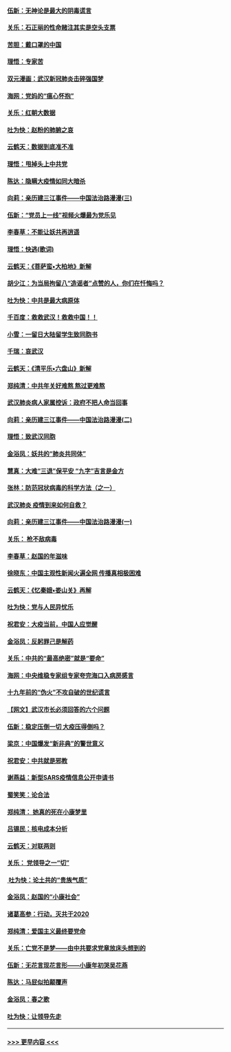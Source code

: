 #### [伍新：无神论是最大的阴毒谎言](../pages/nsc993/n11846129.md?t=02061931) 
#### [关乐：石正丽的性命赌注其实是空头支票](../pages/nsc993/n11846109.md?t=02061931) 
#### [苦胆：戴口罩的中国](../pages/nsc993/n11845576.md?t=02061931) 
#### [理悟：专家苦](../pages/nsc993/n11845564.md?t=02061931) 
#### [双元漫画：武汉新冠肺炎击碎强国梦](../pages/nsc993/n11843320.md?t=02061931) 
#### [海网：党妈的“瘟心怀抱”](../pages/nsc993/n11840740.md?t=02061931) 
#### [关乐：红朝大数据](../pages/nsc993/n11840675.md?t=02061931) 
#### [吐为快：赵粉的肺腑之哀](../pages/nsc993/n11840618.md?t=02061931) 
#### [云鹤天：数据到底准不准](../pages/nsc993/n11840325.md?t=02061931) 
#### [理悟：甩掉头上中共党](../pages/nsc993/n11838826.md?t=02061931) 
#### [陈达：隐瞒大疫情如同大暗杀](../pages/nsc993/n11838771.md?t=02061931) 
#### [向莉：亲历建三江事件——中国法治路漫漫(三)](../pages/nsc993/n11831825.md?t=02061931) 
#### [伍新：“党员上一线”视频火爆最为党乐见](../pages/nsc993/n11838200.md?t=02061931) 
#### [李春草：不能让妖共再逍遥](../pages/nsc993/n11838102.md?t=02061931) 
#### [理悟：快逃(歌词)](../pages/nsc993/n11838083.md?t=02061931) 
#### [云鹤天：《菩萨蛮▪大柏地》新解](../pages/nsc993/n11838059.md?t=02061931) 
#### [胡少江：为当局拘留八“造谣者”点赞的人，你们在忏悔吗？](../pages/nsc993/n11836801.md?t=02061931) 
#### [吐为快：中共是最大病原体](../pages/nsc993/n11836748.md?t=02061931) 
#### [千百度：救救武汉！救救中国！！](../pages/nsc993/n11836145.md?t=02061931) 
#### [小雪：一留日大陆留学生致同胞书](../pages/nsc993/n11834624.md?t=02061931) 
#### [千瑞：哀武汉](../pages/nsc993/n11833647.md?t=02061931) 
#### [云鹤天：《清平乐▪六盘山》新解](../pages/nsc993/n11833611.md?t=02061931) 
#### [郑纯清：中共年关好难熬 熬过更难熬](../pages/nsc993/n11833489.md?t=02061931) 
#### [武汉肺炎病人家属控诉：政府不把人命当回事](../pages/nsc993/n11833205.md?t=02061931) 
#### [向莉：亲历建三江事件——中国法治路漫漫(二)](../pages/nsc993/n11829102.md?t=02061931) 
#### [理悟：致武汉同胞](../pages/nsc993/n11831522.md?t=02061931) 
#### [金浴凤：妖共的“肺炎共同体”](../pages/nsc993/n11829448.md?t=02061931) 
#### [慧真：大难“三退”保平安 “九字”吉言是金方](../pages/nsc993/n11829501.md?t=02061931) 
#### [张林：防范冠状病毒的科学方法（之一）](../pages/nsc993/n11828618.md?t=02061931) 
#### [武汉肺炎 疫情到来如何自救？](../pages/nsc993/n11827632.md?t=02061931) 
#### [向莉：亲历建三江事件——中国法治路漫漫(一)](../pages/nsc993/n11827190.md?t=02061931) 
#### [关乐： 枪不敌病毒](../pages/nsc993/n11826746.md?t=02061931) 
#### [李春草：赵国的年滋味](../pages/nsc993/n11826321.md?t=02061931) 
#### [徐晓东：中国主观性新闻火遍全网 传播真相极困难](../pages/nsc993/n11826508.md?t=02061931) 
#### [云鹤天：《忆秦娥▪娄山关》再解](../pages/nsc993/n11824682.md?t=02061931) 
#### [吐为快：党与人民异忧乐](../pages/nsc993/n11824660.md?t=02061931) 
#### [祝君安：大疫当前，中国人应觉醒](../pages/nsc993/n11821946.md?t=02061931) 
#### [金浴凤：反躬罪己是解药](../pages/nsc993/n11820280.md?t=02061931) 
#### [关乐：中共的“最高绝密”就是“要命”](../pages/nsc993/n11816946.md?t=02061931) 
#### [海网：中央维稳专家组专家夸完海口入病房感言](../pages/nsc993/n11815138.md?t=02061931) 
#### [十九年前的“伪火”不攻自破的世纪谎言](../pages/nsc993/n11813238.md?t=02061931) 
#### [【网文】武汉市长必须回答的六个问题](../pages/nsc993/n11813848.md?t=02061931) 
#### [伍新：稳定压倒一切 大疫压得倒吗？](../pages/nsc993/n11812634.md?t=02061931) 
#### [梁京：中国爆发“新非典”的警世意义](../pages/nsc993/n11812554.md?t=02061931) 
#### [祝君安：中共就是邪教](../pages/nsc993/n11812431.md?t=02061931) 
#### [谢燕益：新型SARS疫情信息公开申请书](../pages/nsc993/n11808840.md?t=02061931) 
#### [蜀笑笑：论合法](../pages/nsc993/n11808064.md?t=02061931) 
#### [郑纯清： 她真的死在小康梦里](../pages/nsc993/n11806623.md?t=02061931) 
#### [吕锡民：核电成本分析](../pages/nsc993/n11806284.md?t=02061931) 
#### [云鹤天：对联两则](../pages/nsc993/n11805957.md?t=02061931) 
#### [关乐： 党领导之一“切”](../pages/nsc993/n11804505.md?t=02061931) 
#### [ 吐为快：论土共的“贵族气质”](../pages/nsc993/n11804490.md?t=02061931) 
#### [金浴凤：赵国的“小康社会”](../pages/nsc993/n11804452.md?t=02061931) 
#### [诸葛高参：行动，灭共于2020](../pages/nsc993/n11804120.md?t=02061931) 
#### [郑纯清：爱国主义最终要党命](../pages/nsc993/n11802197.md?t=02061931) 
#### [关乐：亡党不是梦——由中共要求党章放床头想到的](../pages/nsc993/n11802156.md?t=02061931) 
#### [伍新：无花言现花言形——小康年初哭吴花燕](../pages/nsc993/n11800044.md?t=02061931) 
#### [陈达：马屁似拍颠覆声](../pages/nsc993/n11800010.md?t=02061931) 
#### [金浴凤：春之歌](../pages/nsc993/n11797687.md?t=02061931) 
#### [吐为快：让领导先走](../pages/nsc993/n11797512.md?t=02061931) 

----
#### [ >>> 更早内容 <<< ](../indexes/nsc993-earlier.md)
